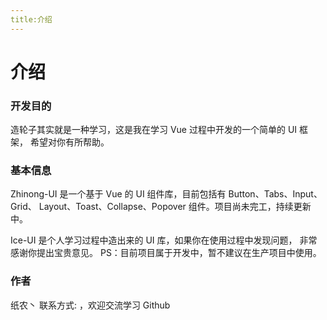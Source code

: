 ```yaml
---
title:介绍
---
```


# 介绍

### 开发目的

造轮子其实就是一种学习，这是我在学习 Vue 过程中开发的一个简单的 UI 框架， 希望对你有所帮助。

### 基本信息

Zhinong-UI 是一个基于 Vue 的 UI 组件库，目前包括有 Button、Tabs、Input、Grid、 Layout、Toast、Collapse、Popover 组件。项目尚未完工，持续更新中。

Ice-UI 是个人学习过程中造出来的 UI 库，如果你在使用过程中发现问题， 非常感谢你提出宝贵意见。 PS：目前项目属于开发中，暂不建议在生产项目中使用。

### 作者

纸农丶
联系方式: ，欢迎交流学习
Github
